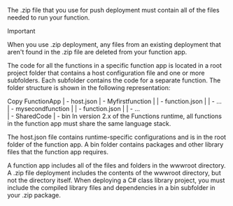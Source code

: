 The .zip file that you use for push deployment must contain all of the files needed to run your function.

Important

When you use .zip deployment, any files from an existing deployment that aren't found in the .zip file are deleted from your function app.

The code for all the functions in a specific function app is located in a root project folder that contains a host configuration file and one or more subfolders. Each subfolder contains the code for a separate function. The folder structure is shown in the following representation:


Copy
FunctionApp
 | - host.json
 | - Myfirstfunction
 | | - function.json
 | | - ...  
 | - mysecondfunction
 | | - function.json
 | | - ...  
 | - SharedCode
 | - bin
In version 2.x of the Functions runtime, all functions in the function app must share the same language stack.

The host.json file contains runtime-specific configurations and is in the root folder of the function app. A bin folder contains packages and other library files that the function app requires. 

A function app includes all of the files and folders in the wwwroot directory. A .zip file deployment includes the contents of the wwwroot directory, but not the directory itself. When deploying a C# class library project, you must include the compiled library files and dependencies in a bin subfolder in your .zip package.

